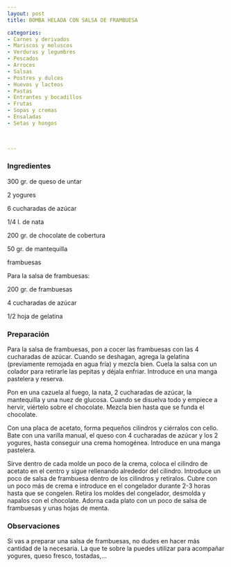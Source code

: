 ```yaml
---
layout: post
title: BOMBA HELADA CON SALSA DE FRAMBUESA

categories:
- Carnes y derivados
- Mariscos y moluscos
- Verduras y legumbres
- Pescados
- Arroces
- Salsas
- Postres y dulces
- Huevos y lacteos
- Pastas
- Entrantes y bocadillos
- Frutas
- Sopas y cremas
- Ensaladas
- Setas y hongos
 


---
```


<h3>Ingredientes</h3>

300 gr. de queso de untar

2 yogures

6 cucharadas de azúcar

1/4 l. de nata

200 gr. de chocolate de cobertura

50 gr. de mantequilla

frambuesas

Para la salsa de frambuesas:

200 gr. de frambuesas

4 cucharadas de azúcar

1/2 hoja de gelatina

<h3>Preparación</h3>

Para la salsa de frambuesas, pon a cocer las frambuesas con las 4 cucharadas de azúcar. Cuando se deshagan, agrega la gelatina (previamente remojada en agua fría) y mezcla bien. Cuela la salsa con un colador para retirarle las pepitas y déjala enfriar. Introduce en una manga pastelera y reserva.

Pon en una cazuela al fuego, la nata, 2 cucharadas de azúcar, la mantequilla y una nuez de glucosa. Cuando se disuelva todo y empiece a hervir, viértelo sobre el chocolate. Mezcla bien hasta que se funda el chocolate.

Con una placa de acetato, forma pequeños cilindros y ciérralos con cello. Bate con una varilla manual, el queso con 4 cucharadas de azúcar y los 2 yogures, hasta conseguir una crema homogénea. Introduce en una manga pastelera.

Sirve dentro de cada molde un poco de la crema, coloca el cilindro de acetato en el centro y sigue rellenando alrededor del cilindro. Introduce un poco de salsa de frambuesa dentro de los cilindros y retíralos. Cubre con un poco más de crema e introduce en el congelador durante 2-3 horas hasta que se congelen. Retira los moldes del congelador, desmolda y napalos con el chocolate. Adorna cada plato con un poco de salsa de frambuesas y unas hojas de menta.

<h3>Observaciones</h3>

Si vas a preparar una salsa de frambuesas, no dudes en hacer más cantidad de la necesaria. La que te sobre la puedes utilizar para acompañar yogures, queso fresco, tostadas,...

